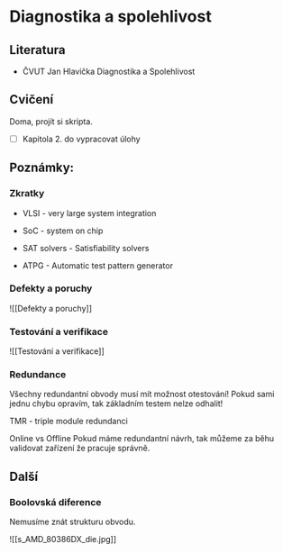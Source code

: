 # Diagnostika a spolehlivost

## Literatura
- ČVUT Jan Hlavička Diagnostika a Spolehlivost

## Cvičení

Doma, projít si skripta.
- [ ] Kapitola 2. do vypracovat úlohy 
## Poznámky:

### Zkratky
- VLSI - very large system integration
- SoC - system on chip

- SAT solvers - Satisfiability solvers
- ATPG - Automatic test pattern generator

### Defekty a poruchy
![[Defekty a poruchy]]

### Testování a verifikace
![[Testování a verifikace]]

### Redundance
Všechny redundantní obvody musí mít možnost otestování!
Pokud sami jednu chybu opravím, tak základním testem nelze odhalit!

TMR - triple module redundanci

Online vs Offline
Pokud máme redundantní návrh, tak můžeme za běhu validovat zařízení že pracuje správně.  

## Další 
### Boolovská diference
Nemusíme znát strukturu obvodu.

![[s_AMD_80386DX_die.jpg]]